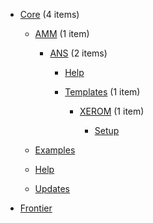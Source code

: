 - [Core](/docs/Core/README.md) <span class="item-count">(4 items)</span>

  - [AMM](/docs/Core/AMM/README.md) <span class="item-count">(1 item)</span>

    - [ANS](/docs/Core/AMM/ANS/README.md) <span class="item-count">(2 items)</span>

      - [Help](/docs/Core/AMM/ANS/Help.md) 

      - [Templates](/docs/Core/AMM/ANS/Templates/README.md) <span class="item-count">(1 item)</span>

        - [XEROM](/docs/Core/AMM/ANS/Templates/XEROM/README.md) <span class="item-count">(1 item)</span>

          - [Setup](/docs/Core/AMM/ANS/Templates/XEROM/Setup.md) 

  - [Examples](/docs/Core/Examples.md) 

  - [Help](/docs/Core/Help.md) 

  - [Updates](/docs/Core/Updates.md) 

- [Frontier](/docs/Frontier/README.md) 

